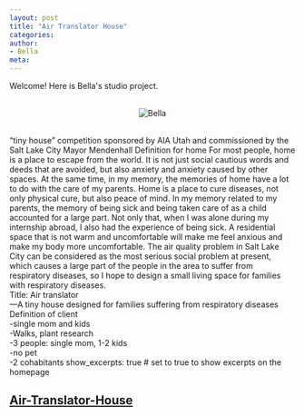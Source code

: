 ```yaml
---
layout: post
title: "Air Translator House"
categories:
author:
- Bella
meta:
---
```

Welcome! Here is Bella's studio project.
<p align="center"><Br><img alt="Bella" src="https://github.com/bellaaaaaaa216/Bella216/blob/master/tiny-house-teewah-7-2-aussie-tiny-houses.jpg?raw=true">
<p align="left"><Br> “tiny house” competition sponsored by AIA Utah and commissioned by the Salt Lake City Mayor Mendenhall
  Definition for home
  For most people, home is a place to escape from the world. It is not just social cautious words and deeds that are avoided, but also anxiety and anxiety caused by other spaces. At the same time, in my memory, the memories of home have a lot to do with the care of my parents. Home is a place to cure diseases, not only physical cure, but also peace of mind. In my memory related to my parents, the memory of being sick and being taken care of as a child accounted for a large part. Not only that, when I was alone during my internship abroad, I also had the experience of being sick. A residential space that is not warm and uncomfortable will make me feel anxious and make my body more uncomfortable. The air quality problem in Salt Lake City can be considered as the most serious social problem at present, which causes a large part of the people in the area to suffer from respiratory diseases, so I hope to design a small living space for families with respiratory diseases.
 <Br> Title: Air translator
  <Br>—A tiny house designed for families suffering from respiratory diseases
  <Br>Definition of client
 <Br> -single mom and kids
  <Br>-Walks, plant research
 <Br> -3 people: single mom, 1-2 kids
 <Br> -no pet
 <Br> -2 cohabitants
show_excerpts: true # set to true to show excerpts on the homepage


## [Air-Translator-House][0fee6149]

  [0fee6149]: https://bellaaaaaaa216.github.io/Bella216/ "Air Translator House"
